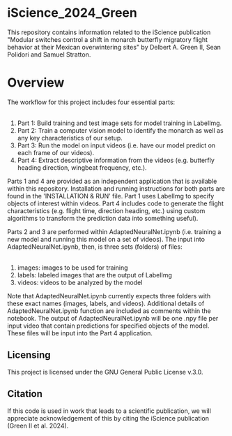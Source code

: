 # iScience_2024_Green
This repository contains information related to the iScience publication "Modular switches control a shift in monarch butterfly migratory flight behavior at their Mexican overwintering sites" by Delbert A. Green II, Sean Polidori and Samuel Stratton.

<h1>Overview</h1>
The workflow for this project includes four essential parts:
<br/><br/>

<ol>
    <li>Part 1: Build training and test image sets for model training in LabelImg.</li>
    <li>Part 2: Train a computer vision model to identify the monarch as well as any key characteristics of our setup.</li>
    <li>Part 3: Run the model on input videos (i.e. have our model predict on each frame of our videos).</li>
    <li>Part 4: Extract descriptive information from the videos (e.g. butterfly heading direction, wingbeat frequency, etc.).</li>
</ol>

Parts 1 and 4 are provided as an independent application that is available within this repository. Installation and running instructions for both parts are found in the 'INSTALLATION & RUN' file. Part 1 uses LabelImg to specify objects of interest within videos. Part 4 includes code to generate the flight characteristics (e.g. flight time, direction heading, etc.) using custom algorithms to transform the prediction data into something useful).

Parts 2 and 3 are performed within AdaptedNeuralNet.ipynb (i.e. training a new model and running this model on a set of videos).  The input into AdaptedNeuralNet.ipynb, then, is three sets (folders) of files:
<br/><br/>

<ol>
    <li>images: images to be used for training</li>
    <li>labels: labeled images that are the output of LabelImg </li>
    <li>videos: videos to be analyzed by the model</li>
</ol>

Note that AdaptedNeuralNet.ipynb currently expects three folders with these exact names (images, labels, and videos). Additional details of AdaptedNeuralNet.ipynb function are included as comments within the notebook. The output of AdaptedNeuralNet.ipynb will be one .npy file per input video that contain predictions for specified objects of the model. These files will be input into the Part 4 application.

<h2>Licensing</h2>
This project is licensed under the GNU General Public License v.3.0.

<h2>Citation</h2>
If this code is used in work that leads to a scientific publication, we will appreciate acknowledgement of this  by citing the iScience publication (Green II et al. 2024).
